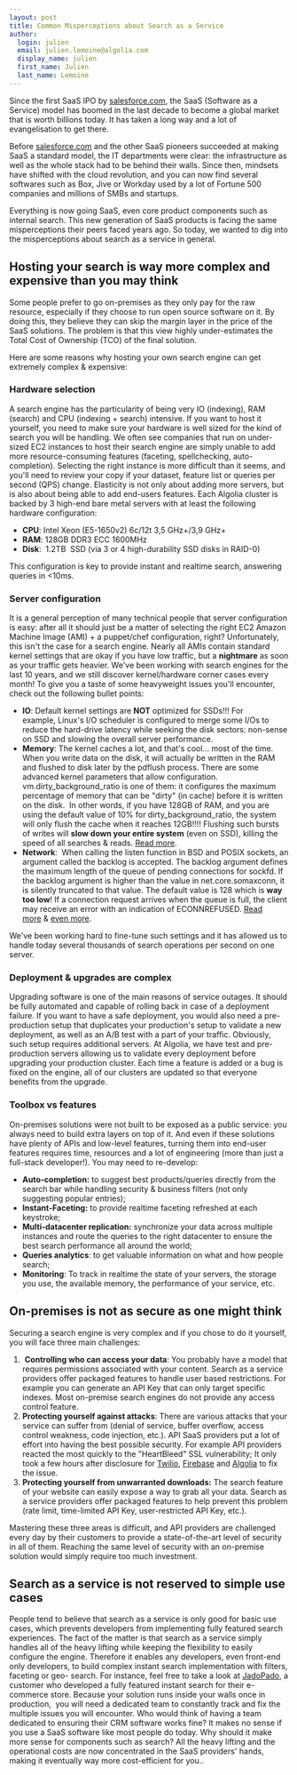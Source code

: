 ```yaml
---
layout: post
title: Common Misperceptions about Search as a Service
author:
  login: julien
  email: julien.lemoine@algolia.com
  display_name: julien
  first_name: Julien
  last_name: Lemoine
---
```


Since the first SaaS IPO by [salesforce.com](http://www.salesforce.com/), the
SaaS (Software as a Service) model has boomed in the last decade to become a
global market that is worth billions today. It has taken a long way and a lot
of evangelisation to get there.

Before [salesforce.com](http://www.salesforce.com/) and the other SaaS
pioneers succeeded at making SaaS a standard model, the IT departments were
clear: the infrastructure as well as the whole stack had to be behind their
walls. Since then, mindsets have shifted with the cloud revolution, and you
can now find several softwares such as Box, Jive or Workday used by a lot of
Fortune 500 companies and millions of SMBs and startups.

Everything is now going SaaS, even core product components such as internal
search. This new generation of SaaS products is facing the same misperceptions
their peers faced years ago. So today, we wanted to dig into the
misperceptions about search as a service in general.

## Hosting your search is way more complex and expensive than you may think

Some people prefer to go on-premises as they only pay for the raw resource,
especially if they choose to run open source software on it. By doing this,
they believe they can skip the margin layer in the price of the SaaS
solutions. The problem is that this view highly under-estimates the Total Cost
of Ownership (TCO) of the final solution.

Here are some reasons why hosting your own search engine can get extremely
complex & expensive:

### Hardware selection

A search engine has the particularity of being very IO (indexing), RAM
(search) and CPU (indexing + search) intensive. If you want to host it
yourself, you need to make sure your hardware is well sized for the kind of
search you will be handling. We often see companies that run on under-sized
EC2 instances to host their search engine are simply unable to add more
resource-consuming features (faceting, spellchecking, auto-completion).
Selecting the right instance is more difficult than it seems, and you'll need
to review your copy if your dataset, feature list or queries per second (QPS)
change. Elasticity is not only about adding more servers, but is also about
being able to add end-users features. Each Algolia cluster is backed by 3
high-end bare metal servers with at least the following hardware
configuration:

  * **CPU**: Intel Xeon (E5-1650v2) 6c/12t 3,5 GHz+/3,9 GHz+
  * **RAM**: 128GB DDR3 ECC 1600MHz
  * **Disk**:  1.2TB  SSD (via 3 or 4 high-durability SSD disks in RAID-0)

This configuration is key to provide instant and realtime search, answering
queries in <10ms.

### Server configuration

It is a general perception of many technical people that server configuration
is easy: after all it should just be a matter of selecting the right EC2
Amazon Machine Image (AMI) + a puppet/chef configuration, right?
Unfortunately, this isn't the case for a search engine. Nearly all AMIs
contain standard kernel settings that are okay if you have low traffic, but a
**nightmare** as soon as your traffic gets heavier. We've been working with
search engines for the last 10 years, and we still discover kernel/hardware
corner cases every month! To give you a taste of some heavyweight issues
you'll encounter, check out the following bullet points:

  * **IO**: Default kernel settings are **NOT** optimized for SSDs!!! For example, Linux's I/O scheduler is configured to merge some I/Os to reduce the hard-drive latency while seeking the disk sectors: non-sense on SSD and slowing the overall server performance.
  * **Memory**: The kernel caches a lot, and that's cool... most of the time. When you write data on the disk, it will actually be written in the RAM and flushed to disk later by the pdflush process. There are some advanced kernel parameters that allow configuration. vm.dirty_background_ratio is one of them: it configures the maximum percentage of memory that can be "dirty" (in cache) before it is written on the disk.  In other words, if you have 128GB of RAM, and you are using the default value of 10% for dirty_background_ratio, the system will only flush the cache when it reaches 12GB!!!! Flushing such bursts of writes will **slow down your entire system** (even on SSD), killing the speed of all searches & reads. [Read more](http://lonesysadmin.net/2013/12/22/better-linux-disk-caching-performance-vm-dirty_ratio/).
  * **Network**:  When calling the listen function in BSD and POSIX sockets, an argument called the backlog is accepted. The backlog argument defines the maximum length of the queue of pending connections for sockfd. If the backlog argument is higher than the value in net.core.somaxconn, it is silently truncated to that value. The default value is 128 which is **way too low**! If a connection request arrives when the queue is full, the client may receive an error with an indication of ECONNREFUSED. [Read more](http://engineering.chartbeat.com/2014/01/02/part-1-lessons-learned-tuning-tcp-and-nginx-in-ec2/) & [even more](https://www.youtube.com/watch?v=yL4Q7D4ynxU).

We've been working hard to fine-tune such settings and it has allowed us to
handle today several thousands of search operations per second on one server.

### Deployment & upgrades are complex

Upgrading software is one of the main reasons of service outages. It should be
fully automated and capable of rolling back in case of a deployment failure.
If you want to have a safe deployment, you would also need a pre-production
setup that duplicates your production's setup to validate a new deployment, as
well as an A/B test with a part of your traffic. Obviously, such setup
requires additional servers. At Algolia, we have test and pre-production
servers allowing us to validate every deployment before upgrading your
production cluster. Each time a feature is added or a bug is fixed on the
engine, all of our clusters are updated so that everyone benefits from the
upgrade.

### Toolbox vs features

On-premises solutions were not built to be exposed as a public service: you
always need to build extra layers on top of it. And even if these solutions
have plenty of APIs and low-level features, turning them into end-user
features requires time, resources and a lot of engineering (more than just a
full-stack developer!). You may need to re-develop:

  * ****Auto-completion**:** to suggest best products/queries directly from the search bar while handling security & business filters (not only suggesting popular entries);
  * **Instant-Faceting:** to provide realtime faceting refreshed at each keystroke;
  * ****Multi-datacenter replication**:** synchronize your data across multiple instances and route the queries to the right datacenter to ensure the best search performance all around the world;
  * **Queries analytics**: to get valuable information on what and how people search;
  * **Monitoring**: To track in realtime the state of your servers, the storage you use, the available memory, the performance of your service, etc.

## On-premises is not as secure as one might think

Securing a search engine is very complex and if you chose to do it yourself,
you will face three main challenges:

  1.  **Controlling who can access your data**: You probably have a model that requires permissions associated with your content. Search as a service providers offer packaged features to handle user based restrictions. For example you can generate an API Key that can only target specific indexes. Most on-premise search engines do not provide any access control feature.
  2. **Protecting yourself against attacks**: There are various attacks that your service can suffer from (denial of service, buffer overflow, access control weakness, code injection, etc.). API SaaS providers put a lot of effort into having the best possible security. For example API providers reacted the most quickly to the "HeartBleed" SSL vulnerability; It only took a few hours after disclosure for [Twilio](https://www.twilio.com/blog/2014/04/customer-security-notice-on-cve-2014-0160-heartbleed-disclosure.html), [Firebase](https://www.firebase.com/blog/2014-04-08-open-ssl-security-update.html) and [Algolia](http://blog.algolia.com/dealing-openssl-security-issue/) to fix the issue.
  3. **Protecting yourself from unwarranted downloads:** The search feature of your website can easily expose a way to grab all your data. Search as a service providers offer packaged features to help prevent this problem (rate limit, time-limited API Key, user-restricted API Key, etc.).

Mastering these three areas is difficult, and API providers are challenged
every day by their customers to provide a state-of-the-art level of security
in all of them. Reaching the same level of security with an on-premise
solution would simply require too much investment.

## Search as a service is not reserved to simple use cases

People tend to believe that search as a service is only good for basic use
cases, which prevents developers from implementing fully featured search
experiences. The fact of the matter is that search as a service simply handles
all of the heavy lifting while keeping the flexibility to easily configure the
engine. Therefore it enables any developers, even front-end only developers,
to build complex instant search implementation with filters, faceting or geo-
search. For instance, feel free to take a look at
[JadoPado](http://jadopado.com), a customer who developed a fully featured
instant search for their e-commerce store. Because your solution runs inside
your walls once in production,  you will need a dedicated team to constantly
track and fix the multiple issues you will encounter. Who would think of
having a team dedicated to ensuring their CRM software works fine? It makes no
sense if you use a SaaS software like most people do today. Why should it make
more sense for components such as search? All the heavy lifting and the
operational costs are now concentrated in the SaaS providers' hands, making it
eventually way more cost-efficient for you..

